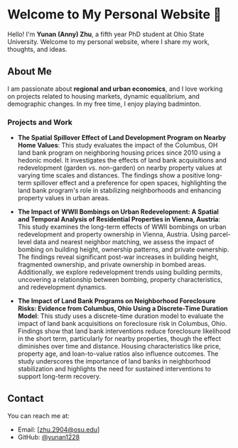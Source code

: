 # Welcome to My Personal Website 👋

Hello! I'm **Yunan (Anny) Zhu**, a fifth year PhD student at Ohio State University. Welcome to my personal website, where I share my work, thoughts, and ideas.

## About Me

I am passionate about **regional and urban economics**, and I love working on projects related to housing markets, dynamic equalibrium, and demographic changes. In my free time, I enjoy playing badminton.

### Projects and Work
- **The Spatial Spillover Effect of Land Development Program on Nearby Home Values**: This study evaluates the impact of the Columbus, OH land bank program on neighboring housing prices since 2010 using a hedonic model. It investigates the effects of land bank acquisitions and redevelopment (garden vs. non-garden) on nearby property values at varying time scales and distances. The findings show a positive long-term spillover effect and a preference for open spaces, highlighting the land bank program's role in stabilizing neighborhoods and enhancing property values in urban areas.

- **The Impact of WWII Bombings on Urban Redevelopment: A Spatial and Temporal Analysis of Residential Properties in Vienna, Austria**: This study examines the long-term effects of WWII bombings on urban redevelopment and property ownership in Vienna, Austria. Using parcel-level data and nearest neighbor matching, we assess the impact of bombing on building height, ownership patterns, and private ownership. The findings reveal significant post-war increases in building height, fragmented ownership, and private ownership in bombed areas. Additionally, we explore redevelopment trends using building permits, uncovering a relationship between bombing, property characteristics, and redevelopment dynamics.
  
- **The Impact of Land Bank Programs on Neighborhood Foreclosure Risks: Evidence from Columbus, Ohio Using a Discrete-Time Duration Model**: This study uses a discrete-time duration model to evaluate the impact of land bank acquisitions on foreclosure risk in Columbus, Ohio. Findings show that land bank interventions reduce foreclosure likelihood in the short term, particularly for nearby properties, though the effect diminishes over time and distance. Housing characteristics like price, property age, and loan-to-value ratios also influence outcomes. The study underscores the importance of land banks in neighborhood stabilization and highlights the need for sustained interventions to support long-term recovery.


## Contact

You can reach me at:  
- Email: [zhu.2904@osu.edu]  
- GitHub: [@yunan1228](https://github.com/yunan1228)


<!--
**yunan1228/yunan1228** is a ✨ _special_ ✨ repository because its `README.md` (this file) appears on your GitHub profile.

Here are some ideas to get you started:

- 🔭 I’m currently working on ...
- 🌱 I’m currently learning ...
- 👯 I’m looking to collaborate on ...
- 🤔 I’m looking for help with ...
- 💬 Ask me about ...
- 📫 How to reach me: ...
- 😄 Pronouns: ...
- ⚡ Fun fact: ...
-->
